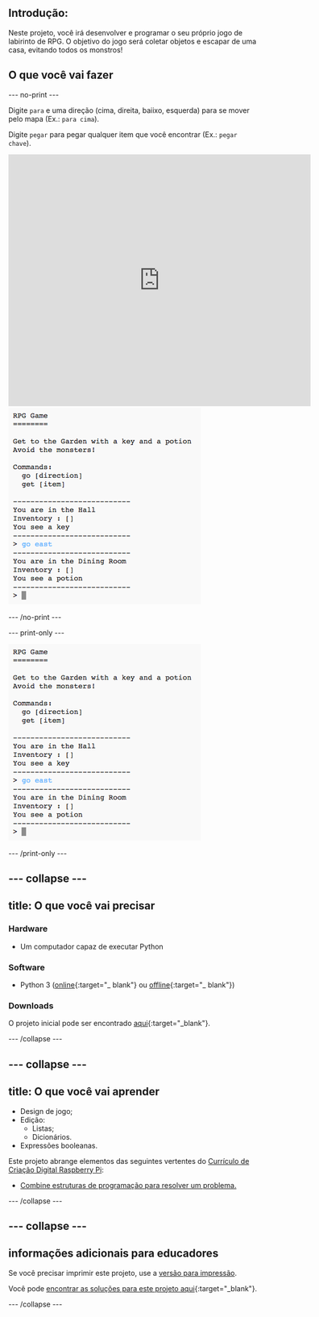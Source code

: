## Introdução:

Neste projeto, você irá desenvolver e programar o seu próprio jogo de labirinto de RPG. O objetivo do jogo será coletar objetos e escapar de uma casa, evitando todos os monstros!

## O que você vai fazer

\--- no-print \---

Digite `para` e uma direção (cima, direita, baiixo, esquerda) para se mover pelo mapa (Ex.: `para cima`).

Digite `pegar` para pegar qualquer item que você encontrar (Ex.: `pegar chave`).

<div class="trinket">
  <iframe src="https://trinket.io/embed/python/d06adeb527?outputOnly=true&start=result" width="600" height="500" frameborder="0" marginwidth="0" marginheight="0" allowfullscreen>
  </iframe>
  <img src="images/rpg-finished.png">
</div>

\--- /no-print \---

\--- print-only \---

![projeto concluído](images/rpg-finished.png)

\--- /print-only \---

## \--- collapse \---

## title: O que você vai precisar

### Hardware

+ Um computador capaz de executar Python

### Software

+ Python 3 ([online](https://trinket.io/){:target="_ blank"} ou [offline](https://www.python.org/downloads/){:target="_ blank"})

### Downloads

O projeto inicial pode ser encontrado [aqui](http://rpf.io/p/en/rpg-go){:target="_blank"}.

\--- /collapse \---

## \--- collapse \---

## title: O que você vai aprender

+ Design de jogo;
+ Edição: 
    + Listas;
    + Dicionários.
+ Expressões booleanas.

Este projeto abrange elementos das seguintes vertentes do [Currículo de Criação Digital Raspberry Pi](http://rpf.io/curriculum):

+ [Combine estruturas de programação para resolver um problema.](https://www.raspberrypi.org/curriculum/programming/builder)

\--- /collapse \---

## \--- collapse \---

## informações adicionais para educadores

Se você precisar imprimir este projeto, use a [versão para impressão](https://projects.raspberrypi.org/en/projects/rpg/print).

Você pode [encontrar as soluções para este projeto aqui](http://rpf.io/p/en/rpg-get){:target="_blank"}.

\--- /collapse \---